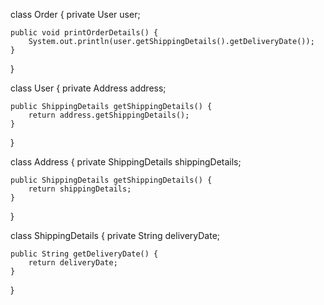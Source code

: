 class Order {
private User user;

    public void printOrderDetails() {
        System.out.println(user.getShippingDetails().getDeliveryDate()); 
    }
}

class User {
private Address address;

    public ShippingDetails getShippingDetails() {
        return address.getShippingDetails(); 
    }
}

class Address {
private ShippingDetails shippingDetails;

    public ShippingDetails getShippingDetails() {
        return shippingDetails;
    }
}

class ShippingDetails {
private String deliveryDate;

    public String getDeliveryDate() {
        return deliveryDate;
    }
}
